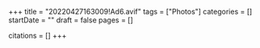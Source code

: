 +++
title = "20220427163009!Ad6.avif"
tags = ["Photos"]
categories = []
startDate = ""
draft = false
pages = []

citations = []
+++
